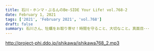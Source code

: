 ```yaml
---
title: 石川・ホンマ・ぶるんのBe-SIDE Your Life! vol.768-2
date: February 1, 2021
tags: ['2021', 'February 2021', 'vol.768']
draft: false
summary: 石川さん、牡蠣をお取り寄せ！時間を守ること、大切なこと。真面目･･･
---
```


http://project-phi.ddo.jp/ishikawa/ishikawa768_2.mp3